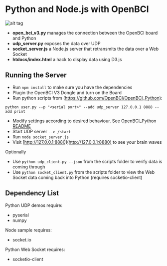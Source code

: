 Python and Node.js with OpenBCI
==============

![alt tag](https://raw.github.com/theRealWardo/Python_OpenBCI/master/architecture.png)

- **open_bci_v3.py** manages the connection between the OpenBCI board and Python
- **udp_server.py** exposes the data over UDP
- **socket_server.js** a Node.js server that retransmits the data over a Web Socket
- **htdocs/index.html** a hack to display data using D3.js

Running the Server
--------------
- Run `npm install` to make sure you have the dependencies
- Plugin the OpenBCI V3 Dongle and turn on the Board
- Run python scripts from (https://github.com/OpenBCI/OpenBCI_Python):

`python user.py --p "<serial port>" --add udp_server 127.0.0.1 8888 --add print`

- Modify settings according to desired behaviour. See OpenBCI_Python [README](https://github.com/OpenBCI/OpenBCI_Python/)
- Start UDP server `--> /start`
- Run `node socket_server.js`
- Visit [http://127.0.0.1:8880](http://127.0.0.1:8880) to see your brain waves

Optionally 
- Use `python udp_client.py --json` from the scripts folder to verify data is coming through
- Use `python socket_client.py` from the scripts folder to view the Web Socket data coming back into Python (requires socketio-client)

Dependency List
--------------

Python UDP demos require:
- pyserial
- numpy

Node sample requires:
- socket.io

Python Web Socket requires:
- socketio-client
